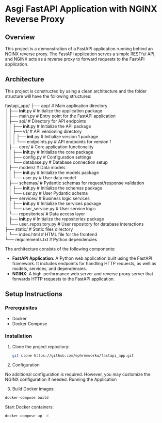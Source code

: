 # Asgi FastAPI Application with NGINX Reverse Proxy

## Overview
This project is a demonstration of a FastAPI application running behind an NGINX reverse proxy. The FastAPI application serves a simple RESTful API, and NGINX acts as a reverse proxy to forward requests to the FastAPI application.

## Architecture
This project is constructed by using a clean architecture and the folder structure will have the following structures:

fastapi_app/
├── app/                   # Main application directory  
│   ├── __init__.py        # Initialize the application package  
│   ├── main.py            # Entry point for the FastAPI application  
│   ├── api/               # Directory for API endpoints  
│   │   ├── __init__.py    # Initialize the API package  
│   │   ├── v1/            # API versioning directory  
│   │   │   ├── __init__.py    # Initialize version 1 package  
│   │   │   └── endpoints.py   # API endpoints for version 1  
│   ├── core/              # Core application functionality  
│   │   ├── __init__.py    # Initialize the core package  
│   │   ├── config.py      # Configuration settings  
│   │   └── database.py    # Database connection setup  
│   ├── models/            # Data models  
│   │   ├── __init__.py    # Initialize the models package  
│   │   └── user.py        # User data model  
│   ├── schemas/           # Pydantic schemas for request/response validation  
│   │   ├── __init__.py    # Initialize the schemas package  
│   │   └── user.py        # User Pydantic schema  
│   ├── services/          # Business logic services  
│   │   ├── __init__.py    # Initialize the services package  
│   │   └── user_service.py   # User service logic  
│   └── repositories/      # Data access layer  
│       ├── __init__.py    # Initialize the repositories package  
│       └── user_repository.py   # User repository for database interactions  
├── static/                # Static files directory  
│   └── index.html         # HTML file for the frontend  
└── requirements.txt       # Python dependencies  


The architecture consists of the following components:
- **FastAPI Application**: A Python web application built using the FastAPI framework. It includes endpoints for handling HTTP requests, as well as models, services, and dependencies.
- **NGINX**: A high-performance web server and reverse proxy server that forwards HTTP requests to the FastAPI application.

## Setup Instructions
### Prerequisites
- Docker
- Docker Compose

### Installation
1. Clone the project repository:  
   ```sh
   git clone https://github.com/ephremworku/fastapi_app.git
    ``` 

3. Configuration

No additional configuration is required. However, you may customize the NGINX configuration if needed.
Running the Application

3. Build Docker images:

```sh
docker-compose build
```
Start Docker containers:
```sh
docker-compose up -d
```
